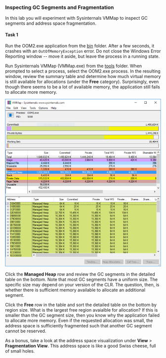 ### Inspecting GC Segments and Fragmentation

In this lab you will experiment with Sysinternals VMMap to inspect GC segments and address space fragmentation.

#### Task 1

Run the OOM2.exe application from the [bin](bin/) folder. After a few seconds, it crashes with an `OutOfMemoryException` error. Do not close the Windows Error Reporting window -- move it aside, but leave the process in a running state.

Run Sysinternals VMMap (VMMap.exe) from the [tools](tools/) folder. When prompted to select a process, select the OOM2.exe process. In the resulting window, review the summary table and determine how much virtual memory is still available for allocations (under the **Free** category). Surprisingly, even though there seems to be a lot of available memory, the application still fails to allocate more memory.

![VMMap main window](figure.png)

Click the **Managed Heap** row and review the GC segments in the detailed table on the bottom. Note that most GC segments have a uniform size. The specific size may depend on your version of the CLR. The question, then, is whether there is sufficient memory available to allocate an additional segment.

Click the **Free** row in the table and sort the detailed table on the bottom by region size. What is the largest free region avaialble for allocation? If this is smaller than the GC segment size, then you know why the application failed to allocate more memory. Even if the requested allocation was small, the address space is sufficiently fragmented such that another GC segment cannot be reserved.

As a bonus, take a look at the address space visualization under **View** > **Fragmentation View**. This address space is like a good Swiss cheese, full of small holes. 
